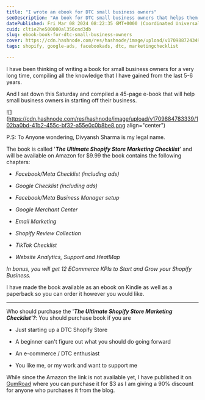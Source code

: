 ```yaml
---
title: "I wrote an ebook for DTC small business owners"
seoDescription: "An book for DTC small business owners that helps them in starting their own small business on Shopify, has a checklist which contains things to start off"
datePublished: Fri Mar 08 2024 08:22:35 GMT+0000 (Coordinated Universal Time)
cuid: cltie2he500000al356cnd3db
slug: ebook-book-for-dtc-small-business-owners
cover: https://cdn.hashnode.com/res/hashnode/image/upload/v1709887243497/77f07a80-1099-4bef-9c67-446d459be2ab.png
tags: shopify, google-ads, facebookads, dtc, marketingchecklist

---
```


I have been thinking of writing a book for small business owners for a very long time, compiling all the knowledge that I have gained from the last 5-6 years.

And I sat down this Saturday and compiled a 45-page e-book that will help small business owners in starting off their business.

![](https://cdn.hashnode.com/res/hashnode/image/upload/v1709884783339/102ba0bd-41b2-455c-bf32-a55e0c0b8be8.png align="center")

P.S: To Anyone wondering, Divyansh Sharma is my legal name.

The book is called '***The Ultimate Shopify Store Marketing Checklist***' and will be available on Amazon for $9.99 the book contains the following chapters:

* *Facebook/Meta Checklist (including ads)*
    
* *Google Checklist (including ads)*
    
* *Facebook/Meta Business Manager setup*
    
* *Google Merchant Center*
    
* *Email Marketing*
    
* *Shopify Review Collection*
    
* *TikTok Checklist*
    
* *Website Analytics, Support and HeatMap*
    

*In bonus, you will get 12 ECommerce KPIs to Start and Grow your Shopify Business.*

I have made the book available as an ebook on Kindle as well as a paperback so you can order it however you would like.

---

Who should purchase the '***The Ultimate Shopify Store Marketing Checklist'?****:* You should purchase book if you are

* Just starting up a DTC Shopify Store
    
* A beginner can't figure out what you should do going forward
    
* An e-commerce / DTC enthusiast
    
* You like me, or my work and want to support me
    

While since the Amazon the link is not available yet, I have published it on [GumRoad](https://nikhildotpro.gumroad.com/l/hzdrtx/NIK) where you can purchase it for $3 as I am giving a 90% discount for anyone who purchases it from the blog.